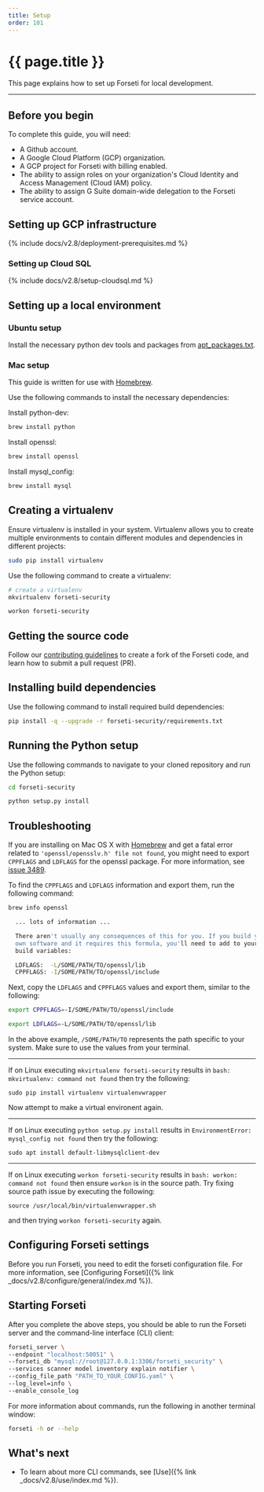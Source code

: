 ```yaml
---
title: Setup
order: 101
---
```

#  {{ page.title }}

This page explains how to set up Forseti for local development.

---

## Before you begin

To complete this guide, you will need:

* A Github account.
* A Google Cloud Platform (GCP) organization.
* A GCP project for Forseti with billing enabled.
* The ability to assign roles on your organization's Cloud Identity
  and Access Management (Cloud IAM) policy.
* The ability to assign G Suite domain-wide delegation to the Forseti service account.

## Setting up GCP infrastructure

{% include docs/v2.8/deployment-prerequisites.md %}

### Setting up Cloud SQL

{% include docs/v2.8/setup-cloudsql.md %}

## Setting up a local environment

### Ubuntu setup

Install the necessary python dev tools and packages from
[apt_packages.txt](https://github.com/GoogleCloudPlatform/forseti-security/blob/stable/install/dependencies/apt_packages.txt).

### Mac setup

This guide is written for use with [Homebrew](https://brew.sh).

Use the following commands to install the necessary dependencies:

Install python-dev:

  ```bash
  brew install python
  ```

Install openssl:

  ```bash
  brew install openssl
  ```

Install mysql_config:

  ```bash
  brew install mysql
  ```

## Creating a virtualenv

Ensure virtualenv is installed in your system. Virtualenv allows you to
create multiple environments to contain different modules and dependencies
in different projects:

  ```bash
  sudo pip install virtualenv
  ```

Use the following command to create a virtualenv:

  ```bash
  # create a virtualenv
  mkvirtualenv forseti-security

  workon forseti-security
  ```

## Getting the source code

Follow our
[contributing guidelines](https://github.com/GoogleCloudPlatform/forseti-security/blob/stable/.github/CONTRIBUTING.md)
to create a fork of the Forseti code, and learn how to submit a pull request (PR).

## Installing build dependencies

Use the following command to install required build dependencies:

  ```bash
  pip install -q --upgrade -r forseti-security/requirements.txt
  ```

## Running the Python setup

Use the following commands to navigate to your cloned repository and run the Python setup:

  ```bash
  cd forseti-security

  python setup.py install
  ```

## Troubleshooting

If you are installing on Mac OS X with [Homebrew](https://brew.sh/) and get
a fatal error related to `'openssl/opensslv.h' file not found`, you might need to
export `CPPFLAGS` and `LDFLAGS` for the openssl package. For more information,
see [issue 3489](https://github.com/pyca/cryptography/issues/3489).

To find the `CPPFLAGS` and `LDFLAGS` information and export them, run the
following command:

  ```bash
  brew info openssl

    ... lots of information ...

    There aren't usually any consequences of this for you. If you build your
    own software and it requires this formula, you'll need to add to your
    build variables:

    LDFLAGS:  -L/SOME/PATH/TO/openssl/lib
    CPPFLAGS: -I/SOME/PATH/TO/openssl/include
  ```

Next, copy the `LDFLAGS` and `CPPFLAGS` values and export them, similar to the
following:

  ```bash
  export CPPFLAGS=-I/SOME/PATH/TO/openssl/include

  export LDFLAGS=-L/SOME/PATH/TO/openssl/lib
  ```

In the above example, `/SOME/PATH/TO` represents the path specific to your
system. Make sure to use the values from your terminal.

------------------

If on Linux executing ``mkvirtualenv forseti-security`` results in
``bash: mkvirtualenv: command not found`` then try the following:

``sudo pip install virtualenv virtualenvwrapper``

Now attempt to make a virtual environent again.

------------------

If on Linux executing ``python setup.py install``
results in ``EnvironmentError: mysql_config not found`` then
try the following:

``sudo apt install default-libmysqlclient-dev``

------------------

If on Linux executing ``workon forseti-security``
results in ``bash: workon: command not found`` then
ensure ``workon`` is in the source path. Try fixing
source path issue by executing the following:

``source /usr/local/bin/virtualenvwrapper.sh``

and then trying ``workon forseti-security`` again.

## Configuring Forseti settings

Before you run Forseti, you need to edit the forseti configuration file.
For more information, see [Configuring Forseti]({% link _docs/v2.8/configure/general/index.md %}).

## Starting Forseti

After you complete the above steps, you should be able to run the Forseti
server and the command-line interface (CLI) client:

  ```bash
  forseti_server \
  --endpoint "localhost:50051" \
  --forseti_db "mysql://root@127.0.0.1:3306/forseti_security" \
  --services scanner model inventory explain notifier \
  --config_file_path "PATH_TO_YOUR_CONFIG.yaml" \
  --log_level=info \
  --enable_console_log
  ```

For more information about commands, run the following in
another terminal window:

  ```bash
  forseti -h or --help
  ```

## What's next

* To learn about more CLI commands, see [Use]({% link _docs/v2.8/use/index.md %}).
